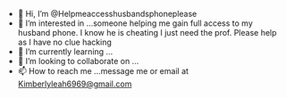 - 👋 Hi, I’m @Helpmeaccesshusbandsphoneplease
- 👀 I’m interested in ...someone helping me gain full access to my husband phone.  I know he is cheating I just need the prof.  Please help as I have no clue hacking 
- 🌱 I’m currently learning ...
- 💞️ I’m looking to collaborate on ...
- 📫 How to reach me ...message me or email at Kimberlyleah6969@gmail.com 

<!---
Helpmeaccesshusbandsphoneplease/Helpmeaccesshusbandsphoneplease is a ✨ special ✨ repository because its `README.md` (this file) appears on your GitHub profile.
You can click the Preview link to take a look at your changes.
--->
